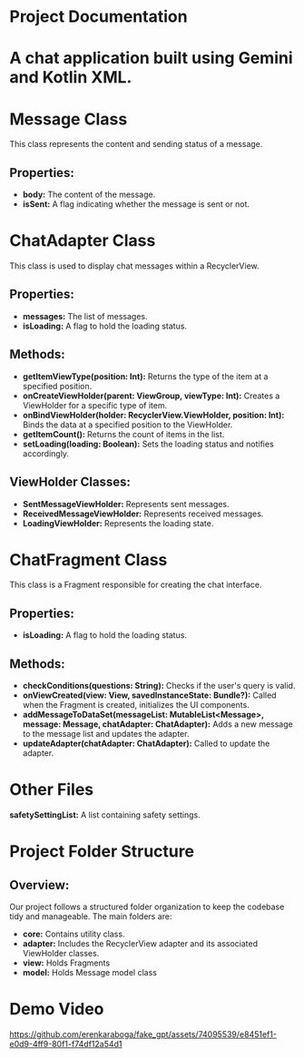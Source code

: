 <!DOCTYPE html>
<html lang="en">
<head>
<meta charset="UTF-8">
<meta name="viewport" content="width=device-width, initial-scale=1.0">

</head>
<body>
  <h1>Project Documentation</h1>
    <h1>A chat application built using Gemini and Kotlin XML.</h1>

<h1>Message Class</h1>
<p>This class represents the content and sending status of a message.</p>
<h2>Properties:</h2>
<ul>
  <li><strong>body:</strong> The content of the message.</li>
  <li><strong>isSent:</strong> A flag indicating whether the message is sent or not.</li>
</ul>

<h1>ChatAdapter Class</h1>
<p>This class is used to display chat messages within a RecyclerView.</p>
<h2>Properties:</h2>
<ul>
  <li><strong>messages:</strong> The list of messages.</li>
  <li><strong>isLoading:</strong> A flag to hold the loading status.</li>
</ul>
<h2>Methods:</h2>
<ul>
  <li><strong>getItemViewType(position: Int):</strong> Returns the type of the item at a specified position.</li>
  <li><strong>onCreateViewHolder(parent: ViewGroup, viewType: Int):</strong> Creates a ViewHolder for a specific type of item.</li>
  <li><strong>onBindViewHolder(holder: RecyclerView.ViewHolder, position: Int):</strong> Binds the data at a specified position to the ViewHolder.</li>
  <li><strong>getItemCount():</strong> Returns the count of items in the list.</li>
  <li><strong>setLoading(loading: Boolean):</strong> Sets the loading status and notifies accordingly.</li>
</ul>

<h2>ViewHolder Classes:</h2>
<ul>
  <li><strong>SentMessageViewHolder:</strong> Represents sent messages.</li>
  <li><strong>ReceivedMessageViewHolder:</strong> Represents received messages.</li>
  <li><strong>LoadingViewHolder:</strong> Represents the loading state.</li>
</ul>

<h1>ChatFragment Class</h1>
<p>This class is a Fragment responsible for creating the chat interface.</p>
<h2>Properties:</h2>
<ul>
  <li><strong>isLoading:</strong> A flag to hold the loading status.</li>
</ul>
<h2>Methods:</h2>
<ul>
  <li><strong>checkConditions(questions: String):</strong> Checks if the user's query is valid.</li>
  <li><strong>onViewCreated(view: View, savedInstanceState: Bundle?):</strong> Called when the Fragment is created, initializes the UI components.</li>
  <li><strong>addMessageToDataSet(messageList: MutableList&lt;Message&gt;, message: Message, chatAdapter: ChatAdapter):</strong> Adds a new message to the message list and updates the adapter.</li>
  <li><strong>updateAdapter(chatAdapter: ChatAdapter):</strong> Called to update the adapter.</li>
</ul>

<h1>Other Files</h1>
<p><strong>safetySettingList:</strong> A list containing safety settings.</p>

<h1>Project Folder Structure</h1>

  <h2>Overview:</h2>
  <p>Our project follows a structured folder organization to keep the codebase tidy and manageable. The main folders are:</p>
  <ul>
    <li><strong>core:</strong> Contains utility class.</li>
    <li><strong>adapter:</strong> Includes the RecyclerView adapter and its associated ViewHolder classes.</li>
    <li><strong>view:</strong> Holds Fragments</li>
     <li><strong>model:</strong> Holds Message model class</li>

  </ul>



</body>
</html>

<h1>Demo Video</h1>




https://github.com/erenkaraboga/fake_gpt/assets/74095539/e8451ef1-e0d9-4ff9-80f1-f74df12a54d1


